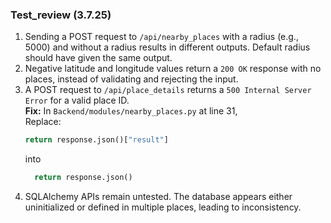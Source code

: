 ### Test_review (3.7.25)

1. Sending a POST request to `/api/nearby_places` with a radius (e.g., 5000) and without a radius results in different outputs. Default radius should have given the same output.
2. Negative latitude and longitude values return a `200 OK` response with no places, instead of validating and rejecting the input.
3. A POST request to `/api/place_details` returns a `500 Internal Server Error` for a valid place ID.  
   **Fix:** In `Backend/modules/nearby_places.py` at line 31,  
   Replace:
   ```python
   return response.json()["result"]
   ```
   into
   ```python
     return response.json()
   ```
5. SQLAlchemy APIs remain untested. The database appears either uninitialized or defined in multiple places, leading to inconsistency.
